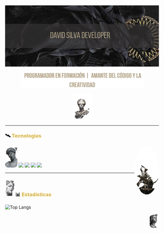 <p align="center">
  <img src="images/David Silva Developer (4).png" alt="Banner" style="width:100%; height:200px; object-fit:cover;" />
</p>

<p align="center">
  <img src="images/letras sin fondo-Photoroom.png"  style="width:80%;" /> 
  </p>
  
<p align="center">
  <img src="images/banergafasV-Photoroom.png" width="70PX" style="border-radius:10px;" />
</p>

---

### 🛰️ <span style="color:#D4AF37;">Tecnologías</span>
<p gap:10px;>
  <img src="images/david_cabezajpg-Photoroom.png" width="40" style="border-radius:10px;" />
  <img src="https://cdn.jsdelivr.net/gh/devicons/devicon/icons/python/python-original.svg" width="40"/>
  <img src="https://cdn.jsdelivr.net/gh/devicons/devicon/icons/html5/html5-original.svg" width="40"/>
  <img src="https://cdn.jsdelivr.net/gh/devicons/devicon/icons/css3/css3-original.svg" width="40"/>
  <img src="https://cdn.jsdelivr.net/gh/devicons/devicon/icons/javascript/javascript-original.svg" width="40"/>
  <img src="images/MUERTEMEDUSA-Photoroom.png" width="80px" style="border-radius:50%;" align="right" />
</p>

---

### <img src="images/8b256230b350d3ae5b9adfacf254fb79-Photoroom.png" width="30PX" style="border-radius:10px;" /> 📊 <span style="color:#D4AF37;">Estadísticas</span>

![Top Langs](https://github-readme-stats.vercel.app/api/top-langs/?username=David-SilvaDEV&layout=compact&title_color=D4AF37&text_color=BFA76F&bg_color=0d1117&border_color=D4AF37)

<p align="right">
  <img src="images/58bfe088e37a21c620f53521bba9c46a-Photoroom.png" width="30PX" style="border-radius:10px;" />
</p>

